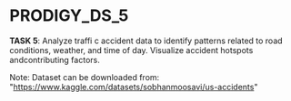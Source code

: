 # PRODIGY_DS_5

**TASK 5**: Analyze traffi c accident data to identify patterns related to road conditions, weather, and time of day. Visualize accident hotspots andcontributing factors.

Note: Dataset can be downloaded from: "https://www.kaggle.com/datasets/sobhanmoosavi/us-accidents"

